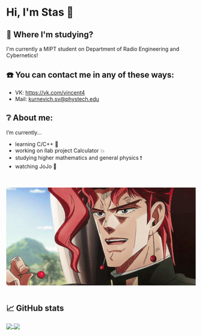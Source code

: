 # Hi, I'm Stas 👋

## :office: Where I'm studying?
I'm currently a MIPT student on Department of Radio Engineering and Cybernetics!

## :phone: You can contact me in any of these ways:
- VK: https://vk.com/vincent4
- Mail: kurnevich.sv@phystech.edu

## :grey_question: About me:
I’m currently...
- learning С/C++ :eyes:
- working on Ilab project Calculator :boom:
- studying higher mathematics and general physics :exclamation:
- watching JoJo :purple_heart:

</br>
</br>

<a href="https://vk.com/im?sel=219165358&z=video-102087446_456271825%2Fcdfaa0c69d02869555">
<img hight="450" width="800" alt="GIF" align="center" src="https://github.com/Stan1slavssKy/Stan1slavssKy/blob/main/assets/GRPY.gif">
</a>

</br>
</br>

## 📈 GitHub stats

<a href="https://www.youtube.com/watch?v=dQw4w9WgXcQ&ab_channel=RickAstleyVEVO">
  <img align="center" src="https://github-readme-stats.vercel.app/api/top-langs/?username=Stan1slavssKy&theme=synthwave"/>
</a>

<a href="https://www.youtube.com/watch?v=dQw4w9WgXcQ&ab_channel=RickAstleyVEVO">
  <img align="center" src="https://github-readme-stats.vercel.app/api?username=Stan1slavssKy&&show_icons=true&theme=synthwave" />
</a>
